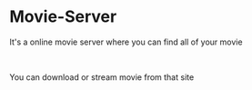 <h1>Movie-Server</h2>
<p> It's a online movie server where you can find all of your movie</p>
<br>
<p>You can download or stream movie from that site</p>
